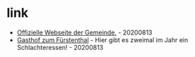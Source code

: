 # link

* [Offizielle Webseite der Gemeinde.](https://www.bobritzsch-hilbersdorf.de/) - 20200813
* [Gasthof zum Fürstenthal](https://www.gasthof-zum-fuerstenthal.de/) - Hier gibt es zweimal im Jahr ein Schlachteressen! - 20200813
